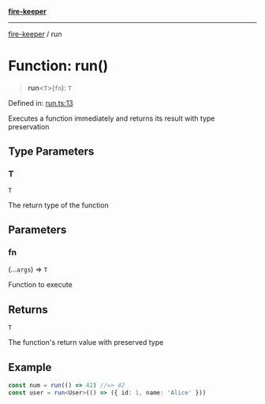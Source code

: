 [**fire-keeper**](../README.md)

***

[fire-keeper](../README.md) / run

# Function: run()

> **run**\<`T`\>(`fn`): `T`

Defined in: [run.ts:13](https://github.com/phonowell/fire-keeper/blob/main/src/run.ts#L13)

Executes a function immediately and returns its result with type preservation

## Type Parameters

### T

`T`

The return type of the function

## Parameters

### fn

(...`args`) => `T`

Function to execute

## Returns

`T`

The function's return value with preserved type

## Example

```ts
const num = run(() => 42) //=> 42
const user = run<User>(() => ({ id: 1, name: 'Alice' }))
```
